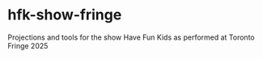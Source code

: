 # hfk-show-fringe
Projections and tools for the show Have Fun Kids as performed at Toronto Fringe 2025
